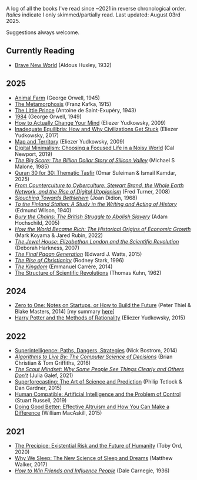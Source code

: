 A log of all the books I've read since ~2021 in reverse chronological order. *Italics* indicate I only skimmed/partially read. Last updated: August 03rd 2025.

Suggestions always welcome.

## Currently Reading

- [Brave New World](https://en.wikipedia.org/wiki/Brave_New_World) (Aldous Huxley, 1932)

## 2025

- [Animal Farm](https://en.wikipedia.org/wiki/Animal_Farm) (George Orwell, 1945)
- [The Metamorphosis](https://en.wikipedia.org/wiki/The_Metamorphosis) (Franz Kafka, 1915)
- [The Little Prince](https://en.wikipedia.org/wiki/The_Little_Prince) (Antoine de Saint-Exupéry, 1943)
- [1984](https://en.wikipedia.org/wiki/Nineteen_Eighty-Four) (George Orwell, 1949)
- [How to Actually Change Your Mind](https://www.readthesequences.com/Book-II-How-To-Actually-Change-Your-Mind) (Eliezer Yudkowsky, 2009)
- [Inadequate Equilibria: How and Why Civilizations Get Stuck](https://equilibriabook.com/) (Eliezer Yudkowsky, 2017)
- [Map and Territory](https://www.readthesequences.com/Book-I-Map-And-Territory) (Eliezer Yudkowsky, 2009)
- [Digital Minimalism: Choosing a Focused Life in a Noisy World](https://calnewport.com/on-digital-minimalism/) (Cal Newport, 2019)
- [*The Big Score: The Billion Dollar Story of Silicon Valley*](https://press.stripe.com/the-big-score) (Michael S Malone, 1985)
- [Quran 30 for 30: Thematic Tasfir](https://yaqeeninstitute.org/read/books/quran-30-for-30-thematic-tafsir) (Omar Suleiman & Ismail Kamdar, 2025)
- [*From Counterculture to Cyberculture: Stewart Brand, the Whole Earth Network, and the Rise of Digital Utopianism*](https://press.uchicago.edu/ucp/books/book/chicago/F/bo3773600.html) (Fred Turner, 2008)
- [*Slouching Towards Bethlehem*](https://en.wikipedia.org/wiki/Slouching_Towards_Bethlehem) (Joan Didion, 1968)
- [*To the Finland Station: A Study in the Writing and Acting of History*](https://en.wikipedia.org/wiki/To_the_Finland_Station) (Edmund Wilson, 1940)
- [*Bury the Chains: The British Struggle to Abolish Slavery*](https://en.wikipedia.org/wiki/Bury_the_Chains) (Adam Hochschild, 2005)
- [*How the World Became Rich: The Historical Origins of Economic Growth*](https://www.amazon.co.uk/How-World-Became-Rich-Historical/dp/1509540237) (Mark Koyama & Jared Rubin, 2022)
- [*The Jewel House: Elizabethan London and the Scientific Revolution*](https://en.wikipedia.org/wiki/The_Jewel_House) (Deborah Harkness, 2007)
- [*The Final Pagan Generation*](https://www.amazon.co.uk/Final-Generation-Transformation-Classical-Heritage/dp/0520283708) (Edward J. Watts, 2015)
- [*The Rise of Christianity*](https://en.wikipedia.org/wiki/The_Rise_of_Christianity) (Rodney Stark, 1996)
- [*The Kingdom*](https://en.wikipedia.org/wiki/The_Kingdom_(Carr%C3%A8re_novel)) (Emmanuel Carrère, 2014)
- [The Structure of Scientific Revolutions](https://en.wikipedia.org/wiki/The_Structure_of_Scientific_Revolutions) (Thomas Kuhn, 1962)

## 2024

- [Zero to One: Notes on Startups, or How to Build the Future](https://en.wikipedia.org/wiki/Zero_to_One) (Peter Thiel & Blake Masters, 2014) [my summary [here](https://bilalchughtai.co.uk/zero-to-one/)]
- [Harry Potter and the Methods of Rationality](https://hpmor.com/) (Eliezer Yudkowsky, 2015)

## 2022

- [Superintelligence: Paths, Dangers, Strategies](https://en.wikipedia.org/wiki/Superintelligence:_Paths,_Dangers,_Strategies) (Nick Bostrom, 2014)
- [*Algorithms to Live By: The Computer Science of Decisions*](https://brianchristian.org/algorithms-to-live-by/) (Brian Christian & Tom Griffiths, 2016)
- [*The Scout Mindset: Why Some People See Things Clearly and Others Don't*](https://en.wikipedia.org/wiki/The_Scout_Mindset) (Julia Galef, 2021)
- [Superforecasting: The Art of Science and Prediction](https://www.amazon.co.uk/Superforecasting-Science-Prediction-Philip-Tetlock/dp/1847947158) (Philip Tetlock & Dan Gardner, 2015)
- [Human Compatible: Artificial Intelligence and the Problem of Control](https://en.wikipedia.org/wiki/Human_Compatible) (Stuart Russell, 2019)
- [Doing Good Better: Effective Altruism and How You Can Make a Difference](https://www.effectivealtruism.org/doing-good-better) (William MacAskill, 2015)

## 2021

- [The Precipice: Existential Risk and the Future of Humanity](https://en.wikipedia.org/wiki/The_Precipice:_Existential_Risk_and_the_Future_of_Humanity) (Toby Ord, 2020)
- [Why We Sleep: The New Science of Sleep and Dreams](https://en.wikipedia.org/wiki/Why_We_Sleep) (Matthew Walker, 2017)
- [*How to Win Friends and Influence People*](https://en.wikipedia.org/wiki/How_to_Win_Friends_and_Influence_People) (Dale Carnegie, 1936)
